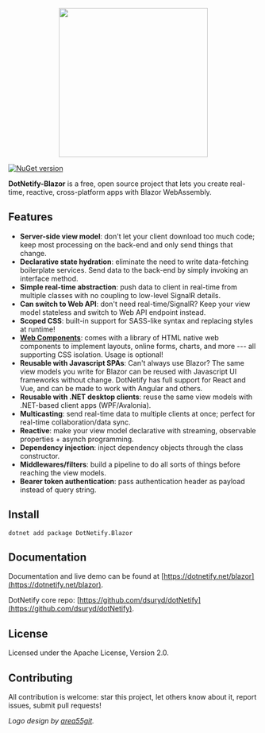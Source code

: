<p align="center"><img width="300px" src="http://dotnetify.net/content/images/dotnetify-logo.png"></p>

[![NuGet version](https://badge.fury.io/nu/DotNetify.Blazor.svg)](https://badge.fury.io/nu/DotNetify.Blazor)

**DotNetify-Blazor** is a free, open source project that lets you create real-time, reactive, cross-platform apps with Blazor WebAssembly.

## Features

- <b>Server-side view model</b>: don't let your client download too much code; keep most processing on the back-end and only send things that change.
- <b>Declarative state hydration</b>: eliminate the need to write data-fetching boilerplate services. Send data to the back-end by simply invoking an interface method.
- <b>Simple real-time abstraction</b>: push data to client in real-time from multiple classes with no coupling to low-level SignalR details.
- **Can switch to Web API**: don't need real-time/SignalR? Keep your view model stateless and switch to Web API endpoint instead.
- **Scoped CSS**: built-in support for SASS-like syntax and replacing styles at runtime!
- **[Web Components](https://dotnetify.net/elements?webcomponent)**: comes with a library of HTML native web components to implement layouts, online forms, charts, and more --- all supporting CSS isolation. Usage is optional!
- **Reusable with Javascript SPAs**: Can't always use Blazor? The same view models you write for Blazor can be reused with Javascript UI frameworks without change. DotNetify has full support for React and Vue, and can be made to work with Angular and others.
- **Reusable with .NET desktop clients**: reuse the same view models with .NET-based client apps (WPF/Avalonia).
- **Multicasting**: send real-time data to multiple clients at once; perfect for real-time collaboration/data sync.
- **Reactive**: make your view model declarative with streaming, observable properties + asynch programming.
- **Dependency injection**: inject dependency objects through the class constructor.
- **Middlewares/filters**: build a pipeline to do all sorts of things before reaching the view models.
- **Bearer token authentication**: pass authentication header as payload instead of query string.

## Install

```
dotnet add package DotNetify.Blazor
```

## Documentation

Documentation and live demo can be found at [https://dotnetify.net/blazor](https://dotnetify.net/blazor).

DotNetify core repo: [https://github.com/dsuryd/dotNetify](https://github.com/dsuryd/dotNetify).

## License

Licensed under the Apache License, Version 2.0.

## Contributing

All contribution is welcome: star this project, let others know about it, report issues, submit pull requests!

_Logo design by [area55git](https://github.com/area55git)._
